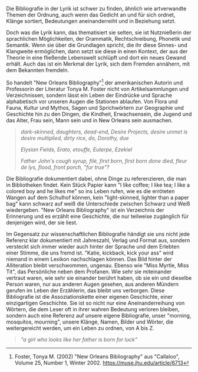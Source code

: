 Die Bibliografie in der Lyrik ist schwer zu finden, ähnlich wie
artverwandte Themen der Ordnung, auch wenn das Gedicht an und für sich
ordnet, Klänge sortiert, Bedeutungen aneinanderreiht und in Beziehung
setzt.

Doch was die Lyrik kann, das thematisiert sie selten, sie ist
Nutznießerin der sprachlichen Möglichkeiten, der Grammatik,
Rechtschreibung, Phonetik und Semantik. Wenn sie über die Grundlagen
spricht, die ihr diese Sinnes- und Klangweite ermöglichen, dann setzt
sie diese in einen Kontext, der aus der Theorie in eine fließende
Lebenswelt schlüpft und dort ein neues Gewand erhält. Auch das ist ein
Merkmal der Lyrik, sich dem Fremden annähern, mit dem Bekannten
fremdeln.

So handelt "New Orleans
Bibliography"[^1] der amerikanischen
Autorin und Professorin der Literatur Tonya M. Foster nicht von
Artikelsammlungen und Verzeichnissen, sondern lässt ein Leben der
Eindrücke und Sprache alphabetisch vor unseren Augen die Stationen
ablaufen. Von Flora und Fauna, Kultur und Mythos, Sagen und
Sprichwörtern zur Geographie und Geschichte hin zu den Dingen, die
Kindheit, Erwachsensein, die Jugend und das Alter, Frau sein, Mann sein
und in New Orleans sein ausmachen.

> *dark-skinned, daughters, dead-end, Desire Projects, desire unmet is
> desire multiplied, dirty rice, do, Dorothy, due*
>
> *Elysian Fields, Erato, etouffe, Euterpe, Ezekiel*
>
> *Father John's cough syrup, filé, first born, first born done died,
> fleur de lys, flood, front porch, "fur true"?*

Die Bibliografie dokumentiert dabei, ohne Dinge zu referenzieren, die
man in Bibliotheken findet. Kein Stück Papier kann "I like coffee; I
like tea; I like a colored boy and he likes me" so ins Leben rufen, wie
es die erröteten Wangen auf dem Schulhof können, kein "light-skinned,
lighter than a paper bag" kann schwarz auf weiß die Unterschiede
zwischen Schwarz und Weiß wiedergeben. "New Orleans Bibliography" ist
ein Verzeichnis der Erinnerung und es erzählt eine Geschichte, die nur
teilweise zugänglich für denjenigen wird, der sie liest.

Im Gegensatz zur wissenschaftlichen Bibliografie händigt sie uns nicht
jede Referenz klar dokumentiert mit Jahreszahl, Verlag und Format aus,
sondern versteckt sich immer wieder auch hinter der Sprache und dem
Erlebten einer Stimme, die uns fremd ist. "Katie, kickback, kick your
ass" wird niemand in einem Lexikon nachschlagen können. Das Bild hinter
der Alliteration bleibt verschwommen, ungenau. Ebenso wie "Miss Myrtle,
Miss Tit", das Persönliche neben dem Profanen. Wie sehr sie miteinander
vertraut waren, wie sehr sie einander berührt haben, ob sie ein und
dieselbe Person waren, nur aus anderen Augen gesehen, aus anderen
Mündern gerufen im Leben der Erzählerin, das bleibt uns verborgen. Diese
Bibliografie ist die Assoziationskette einer eigenen Geschichte, einer
einzigartigen Geschichte. Sie ist so nicht nur eine Aneinanderreihung
von Wörtern, die dem Leser oft in ihrer wahren Bedeutung verloren
bleiben, sondern auch eine Referenz auf unsere eigene Bibliografie,
unser "morning, mosquitos, mourning", unsere Klänge, Namen, Bilder und
Wörter, die weitergereicht werden, um ein Leben zu ordnen, von A bis Z.

> *"a girl who looks like her father is born for luck"*

[^1]: Foster, Tonya M. (2002) "New Orleans Bibliography" aus "Callaloo",
Volume 25, Number 1, Winter 2002. <https://muse.jhu.edu/article/6713>
